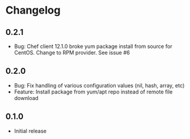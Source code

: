 # Changelog

0.2.1
---------
- Bug: Chef client 12.1.0 broke yum package install from source for
  CentOS. Change to RPM provider. See issue #6

0.2.0
---------
- Bug: Fix handling of various configuration values (nil, hash, array, etc)
- Feature: Install package from yum/apt repo instead of remote file download

0.1.0
---------
- Initial release
